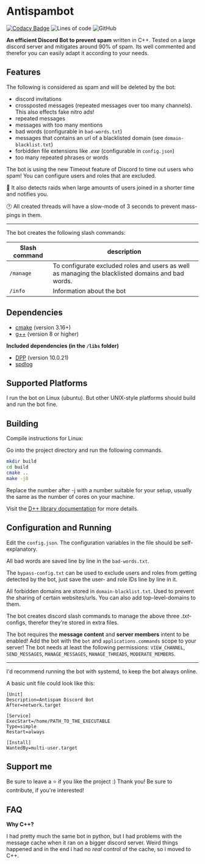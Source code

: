 # Antispambot

[![Codacy Badge](https://app.codacy.com/project/badge/Grade/9804970630774ee6b62a900404df2c04)](https://www.codacy.com/gh/Commandserver/Antispambot/dashboard?utm_source=github.com&amp;utm_medium=referral&amp;utm_content=Commandserver/Antispambot&amp;utm_campaign=Badge_Grade)
![Lines of code](https://img.shields.io/tokei/lines/github/Commandserver/Antispambot) 
![GitHub](https://img.shields.io/github/license/Commandserver/Antispambot) 

**An efficient Discord Bot to prevent spam** written in C++. Tested on a large discord server and mitigates around 90% of spam. Its well commented and therefor you can easily adapt it according to your needs.

## Features

The following is considered as spam and will be deleted by the bot:
* discord invitations
* crossposted messages (repeated messages over too many channels). This also effects fake nitro ads!
* repeated messages
* messages with too many mentions
* bad words (configurable in `bad-words.txt`)
* messages that contains an url of a blacklisted domain (see `domain-blacklist.txt`)
* forbidden file extensions like _.exe_ (configurable in `config.json`)
* too many repeated phrases or words

The bot is using the new Timeout feature of Discord to time out users who spam!
You can configure users and roles that are excluded.

🤖 It also detects raids when large amounts of users joined in a shorter time and notifies you.

🕐 All created threads will have a slow-mode of 3 seconds to prevent mass-pings in them.

<hr>

The bot creates the following slash commands:

| Slash command | description |
|---------------|-------------|
| `/manage`     | To configurate excluded roles and users as well as managing the blacklisted domains and bad words. |
| `/info`       | Information about the bot |

## Dependencies

* [cmake](https://cmake.org/) (version 3.16+)
* [g++](https://gcc.gnu.org) (version 8 or higher)

**Included dependencies (in the `/libs` folder)**

* [DPP](https://github.com/brainboxdotcc/DPP) (version 10.0.21)
* [spdlog](https://github.com/gabime/spdlog)

## Supported Platforms

I run the bot on Linux (ubuntu). But other UNIX-style platforms should build and run the bot fine.

## Building

Compile instructions for Linux:

Go into the project directory and run the following commands.

```bash
mkdir build
cd build
cmake ..
make -j8
```

Replace the number after -j with a number suitable for your setup, usually the same as the number of cores on your machine.

Visit the [D++ library documentation](https://dpp.dev/) for more details.

## Configuration and Running

Edit the `config.json`. The configuration variables in the file should be self-explanatory.

All bad words are saved line by line in the `bad-words.txt`.

The `bypass-config.txt` can be used to exclude users and roles from getting detected by the bot, just save the user- and role IDs line by line in it.

All forbidden domains are stored in `domain-blacklist.txt`. Used to prevent the sharing of certain websites/urls. You can also add top-level-domains to them.

The bot creates discord slash commands to manage the above three _.txt_-configs, therefor they're stored in extra files.

The bot requires the **message content** and **server members** intent to be enabled!
Add the bot with the `bot` and `applications.commands` scope to your server!
The bot needs at least the following permissions: `VIEW_CHANNEL`, `SEND_MESSAGES`, `MANAGE_MESSAGES`, `MANAGE_THREADS`, `MODERATE_MEMBERS`.

<hr>

I'd recommend running the bot with systemd, to keep the bot always online.

A basic unit file could look like this:

```unit file (systemd)
[Unit]
Description=Antispam Discord Bot
After=network.target

[Service]
ExecStart=/home/PATH_TO_THE_EXECUTABLE
Type=simple
Restart=always

[Install]
WantedBy=multi-user.target
```

## Support me

Be sure to leave a ⭐️ if you like the project :) Thank you! Be sure to contribute, if you're interested!

## FAQ

**Why C++?**

I had pretty much the same bot in python, but I had problems with the message cache when it ran on a bigger discord server. Weird things happened and in the end i had no _real_ control of the cache, so i moved to C++.
